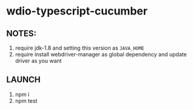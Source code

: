 # wdio-typescript-cucumber

## NOTES:
1) require jdk-1.8 and setting this version as `JAVA_HOME`
2) require install webdriver-manager as global dependency and update driver as you want

## LAUNCH
1) npm i
2) npm test